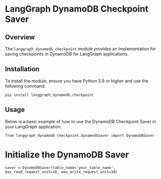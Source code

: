 # LangGraph DynamoDB Checkpoint Saver

## Overview

The `langgraph_dynamodb_checkpoint` module provides an implementation for saving checkpoints in DynamoDB for LangGraph applications. 

## Installation

To install the module, ensure you have Python 3.9 or higher and use the following command:

`pip install langgraph_dynamodb_checkpoint
`

## Usage

Below is a basic example of how to use the DynamoDB Checkpoint Saver in your LangGraph application.

`
from langgraph_dynamodb_checkpoint.dynamodbSaver import DynamoDBSaver
`
# Initialize the DynamoDB Saver
`
saver = DynamoDBSaver(table_name='your_table_name', max_read_request_unit=10, max_write_request_unit=10)
`